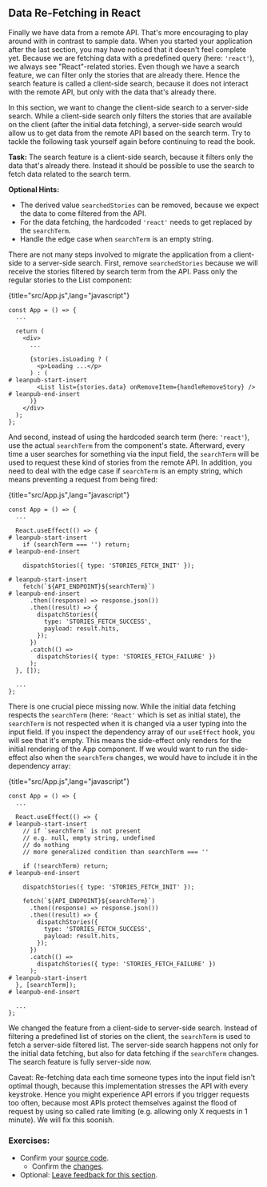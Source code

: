 ## Data Re-Fetching in React

Finally we have data from a remote API. That's more encouraging to play around with in contrast to sample data. When you started your application after the last section, you may have noticed that it doesn't feel complete yet. Because we are fetching data with a predefined query (here: `'react'`), we always see "React"-related stories. Even though we have a search feature, we can filter only the stories that are already there. Hence the search feature is called a client-side search, because it does not interact with the remote API, but only with the data that's already there.

In this section, we want to change the client-side search to a server-side search. While a client-side search only filters the stories that are available on the client (after the initial data fetching), a server-side search would allow us to get data from the remote API based on the search term. Try to tackle the following task yourself again before continuing to read the book.

**Task:** The search feature is a client-side search, because it filters only the data that's already there. Instead it should be possible to use the search to fetch data related to the search term.

**Optional Hints:**

* The derived value `searchedStories` can be removed, because we expect the data to come filtered from the API.
* For the data fetching, the hardcoded `'react'` needs to get replaced by the `searchTerm`.
* Handle the edge case when `searchTerm` is an empty string.

There are not many steps involved to migrate the application from a client-side to a server-side search. First, remove `searchedStories` because we will receive the stories filtered by search term from the API. Pass only the regular stories to the List component:

{title="src/App.js",lang="javascript"}
~~~~~~~
const App = () => {
  ...

  return (
    <div>
      ...

      {stories.isLoading ? (
        <p>Loading ...</p>
      ) : (
# leanpub-start-insert
        <List list={stories.data} onRemoveItem={handleRemoveStory} />
# leanpub-end-insert
      )}
    </div>
  );
};
~~~~~~~

And second, instead of using the hardcoded search term (here: `'react'`), use the actual `searchTerm` from the component's state. Afterward, every time a user searches for something via the input field, the `searchTerm` will be used to request these kind of stories from the remote API. In addition, you need to deal with the edge case if `searchTerm` is an empty string, which means preventing a request from being fired:

{title="src/App.js",lang="javascript"}
~~~~~~~
const App = () => {
  ...

  React.useEffect(() => {
# leanpub-start-insert
    if (searchTerm === '') return;
# leanpub-end-insert

    dispatchStories({ type: 'STORIES_FETCH_INIT' });

# leanpub-start-insert
    fetch(`${API_ENDPOINT}${searchTerm}`)
# leanpub-end-insert
      .then((response) => response.json())
      .then((result) => {
        dispatchStories({
          type: 'STORIES_FETCH_SUCCESS',
          payload: result.hits,
        });
      })
      .catch(() =>
        dispatchStories({ type: 'STORIES_FETCH_FAILURE' })
      );
  }, []);

  ...
};
~~~~~~~

There is one crucial piece missing now. While the initial data fetching respects the `searchTerm` (here: `'React'` which is set as initial state), the `searchTerm` is not respected when it is changed via a user typing into the input field. If you inspect the dependency array of our `useEffect` hook, you will see that it's empty. This means the side-effect only renders for the initial rendering of the App component. If we would want to run the side-effect also when the `searchTerm` changes, we would have to include it in the dependency array:

{title="src/App.js",lang="javascript"}
~~~~~~~
const App = () => {
  ...

  React.useEffect(() => {
# leanpub-start-insert
    // if `searchTerm` is not present
    // e.g. null, empty string, undefined
    // do nothing
    // more generalized condition than searchTerm === ''

    if (!searchTerm) return;
# leanpub-end-insert

    dispatchStories({ type: 'STORIES_FETCH_INIT' });

    fetch(`${API_ENDPOINT}${searchTerm}`)
      .then((response) => response.json())
      .then((result) => {
        dispatchStories({
          type: 'STORIES_FETCH_SUCCESS',
          payload: result.hits,
        });
      })
      .catch(() =>
        dispatchStories({ type: 'STORIES_FETCH_FAILURE' })
      );
# leanpub-start-insert
  }, [searchTerm]);
# leanpub-end-insert

  ...
};
~~~~~~~

We changed the feature from a client-side to server-side search. Instead of filtering a predefined list of stories on the client, the `searchTerm` is used to fetch a server-side filtered list. The server-side search happens not only for the initial data fetching, but also for data fetching if the `searchTerm` changes. The search feature is fully server-side now.

Caveat: Re-fetching data each time someone types into the input field isn't optimal though, because this implementation stresses the API with every keystroke. Hence you might experience API errors if you trigger requests too often, because most APIs protect themselves against the flood of request by using so called rate limiting (e.g. allowing only X requests in 1 minute). We will fix this soonish.

### Exercises:

* Confirm your [source code](https://bit.ly/3lZtjUO).
  * Confirm the [changes](https://bit.ly/3b9S4aF).
* Optional: [Leave feedback for this section](https://forms.gle/ywE4bFy6D2HSG8Rd7).